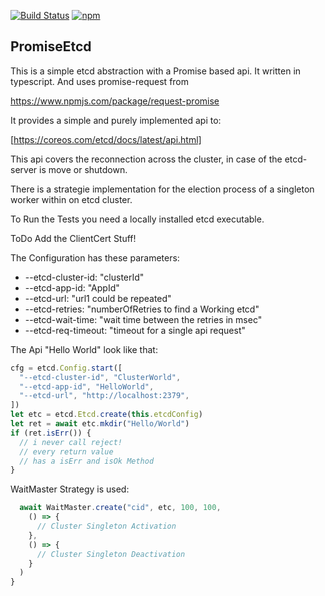 
[![Build Status](https://travis-ci.org/mabels/promise-etcd.svg?branch=master)](https://travis-ci.org/mabels/promise-etcd)
[![npm](https://img.shields.io/npm/v/promise-etcd.svg)](https://www.npmjs.com/package/promise-etcd)


## PromiseEtcd

This is a simple etcd abstraction with a Promise based api. It written in typescript.
And uses promise-request from

 https://www.npmjs.com/package/request-promise

It provides a simple and purely implemented api to:

  [https://coreos.com/etcd/docs/latest/api.html]

This api covers the reconnection across the cluster,
in case of the etcd-server is move or shutdown.

There is a strategie implementation for the election process of a singleton worker within on etcd cluster.

To Run the Tests you need a locally installed etcd
executable.

ToDo Add the ClientCert Stuff!

The Configuration has these parameters:
  * --etcd-cluster-id: "clusterId"
  * --etcd-app-id: "AppId"
  * --etcd-url: "url1 could be repeated"
  * --etcd-retries: "numberOfRetries to find a Working etcd"
  * --etcd-wait-time: "wait time between the retries in msec"
  * --etcd-req-timeout: "timeout for a single api request"

The Api "Hello World" look like that:

```javascript
cfg = etcd.Config.start([
  "--etcd-cluster-id", "ClusterWorld",
  "--etcd-app-id", "HelloWorld",
  "--etcd-url", "http://localhost:2379",
])
let etc = etcd.Etcd.create(this.etcdConfig)
let ret = await etc.mkdir("Hello/World")
if (ret.isErr()) {
  // i never call reject!
  // every return value
  // has a isErr and isOk Method
}
```

WaitMaster Strategy is used:

```javascript
  await WaitMaster.create("cid", etc, 100, 100,
    () => {
      // Cluster Singleton Activation
    },
    () => {
      // Cluster Singleton Deactivation
    }
  )
}
```
